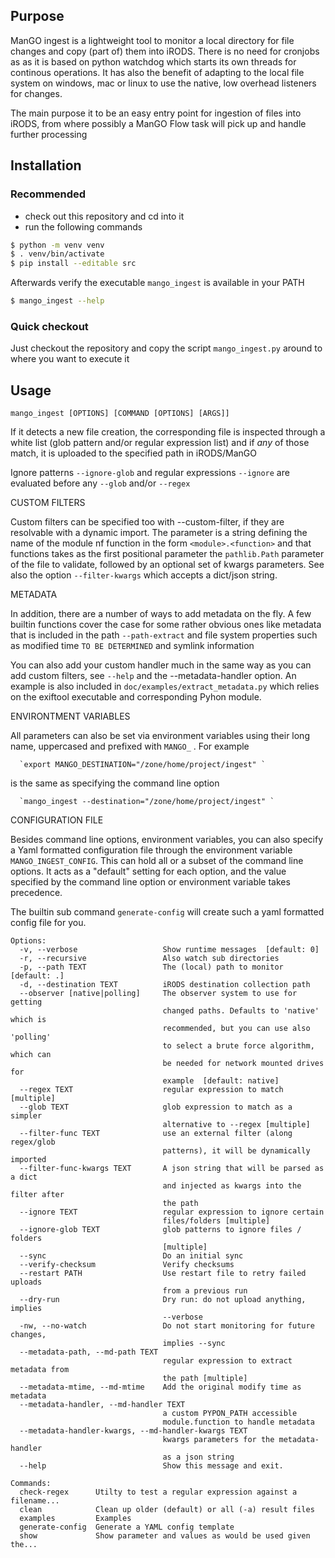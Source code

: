 
## Purpose

ManGO ingest is a lightweight tool to monitor a local directory for file
changes and copy (part of) them into iRODS. There is no need for 
cronjobs as as it is based on python watchdog which starts its own threads
for continous operations. It has also the benefit of adapting to the 
local file system on windows, mac or linux  to use the native, low overhead listeners for changes.

The main purpose it to be an easy entry point for ingestion of files 
into iRODS, from where possibly a ManGO Flow task will pick up and 
handle further processing


## Installation

### Recommended

- check out this repository and cd into it
- run the following commands
```bash
$ python -m venv venv
$ . venv/bin/activate
$ pip install --editable src
```
Afterwards verify the executable `mango_ingest` is available in your PATH

```bash
$ mango_ingest --help
```

### Quick checkout

Just checkout the repository and copy the script `mango_ingest.py` around to where you want to execute it


## Usage

`mango_ingest [OPTIONS] [COMMAND [OPTIONS] [ARGS]]`


  If it detects a new file creation, the corresponding file is inspected
  through a white list (glob pattern and/or regular expression list) and if
  *any* of those match, it is uploaded to the specified path in iRODS/ManGO

  Ignore patterns `--ignore-glob` and regular expressions `--ignore` are
  evaluated before any `--glob` and/or `--regex`

  CUSTOM FILTERS

  Custom filters can be specified too with --custom-filter, if they are
  resolvable with a dynamic import. The parameter is a string defining the
  name of the module nf function in the form `<module>.<function>` and that
  functions takes as the first positional parameter the `pathlib.Path`
  parameter of the file to validate, followed by an optional set of kwargs
  parameters. See also the option `--filter-kwargs` which accepts a dict/json
  string.

  METADATA

  In addition, there are a number of ways to add metadata on the fly. A few
  builtin functions cover the case for  some rather obvious ones like metadata
  that is included in the path `--path-extract` and file system properties
  such as modified time `TO BE DETERMINED` and symlink information

  You can also add your custom handler much in the same way as you can add
  custom filters, see `--help` and the --metadata-handler option. An example
  is also included in `doc/examples/extract_metadata.py` which relies on the
  exiftool executable and corresponding Pyhon module.

  ENVIRONTMENT VARIABLES

  All parameters can also be set via environment variables using their long
  name, uppercased and prefixed with `MANGO_` . For example

      `export MANGO_DESTINATION="/zone/home/project/ingest" `

  is the same as specifying the command line option

      `mango_ingest --destination="/zone/home/project/ingest" `

  CONFIGURATION FILE

  Besides command line options, environment variables, you can also specify a
  Yaml formatted configuration file through the environment variable
  `MANGO_INGEST_CONFIG`. This can hold all or a subset of the command line
  options. It acts as a "default" setting for each option, and the value
  specified by the command line option  or environment variable takes
  precedence.

  The builtin sub command `generate-config` will create such a yaml formatted
  config file for you.

```
Options:
  -v, --verbose                   Show runtime messages  [default: 0]
  -r, --recursive                 Also watch sub directories
  -p, --path TEXT                 The (local) path to monitor  [default: .]
  -d, --destination TEXT          iRODS destination collection path
  --observer [native|polling]     The observer system to use for getting
                                  changed paths. Defaults to 'native' which is
                                  recommended, but you can use also 'polling'
                                  to select a brute force algorithm, which can
                                  be needed for network mounted drives for
                                  example  [default: native]
  --regex TEXT                    regular expression to match [multiple]
  --glob TEXT                     glob expression to match as a simpler
                                  alternative to --regex [multiple]
  --filter-func TEXT              use an external filter (along regex/glob
                                  patterns), it will be dynamically imported
  --filter-func-kwargs TEXT       A json string that will be parsed as a dict
                                  and injected as kwargs into the filter after
                                  the path
  --ignore TEXT                   regular expression to ignore certain
                                  files/folders [multiple]
  --ignore-glob TEXT              glob patterns to ignore files / folders
                                  [multiple]
  --sync                          Do an initial sync
  --verify-checksum               Verify checksums
  --restart PATH                  Use restart file to retry failed uploads
                                  from a previous run
  --dry-run                       Dry run: do not upload anything, implies
                                  --verbose
  -nw, --no-watch                 Do not start monitoring for future changes,
                                  implies --sync
  --metadata-path, --md-path TEXT
                                  regular expression to extract metadata from
                                  the path [multiple]
  --metadata-mtime, --md-mtime    Add the original modify time as metadata
  --metadata-handler, --md-handler TEXT
                                  a custom PYPON_PATH accessible
                                  module.function to handle metadata
  --metadata-handler-kwargs, --md-handler-kwargs TEXT
                                  kwargs parameters for the metadata-handler
                                  as a json string
  --help                          Show this message and exit.

Commands:
  check-regex      Utilty to test a regular expression against a filename...
  clean            Clean up older (default) or all (-a) result files
  examples         Examples
  generate-config  Generate a YAML config template
  show             Show parameter and values as would be used given the...
```